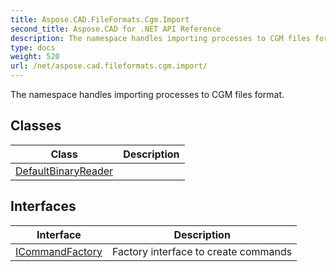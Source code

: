 ```yaml
---
title: Aspose.CAD.FileFormats.Cgm.Import
second_title: Aspose.CAD for .NET API Reference
description: The namespace handles importing processes to CGM files format
type: docs
weight: 520
url: /net/aspose.cad.fileformats.cgm.import/
---
```

The namespace handles importing processes to CGM files format.

## Classes

| Class | Description |
| --- | --- |
| [DefaultBinaryReader](./defaultbinaryreader/) |  |
## Interfaces

| Interface | Description |
| --- | --- |
| [ICommandFactory](./icommandfactory/) | Factory interface to create commands |


